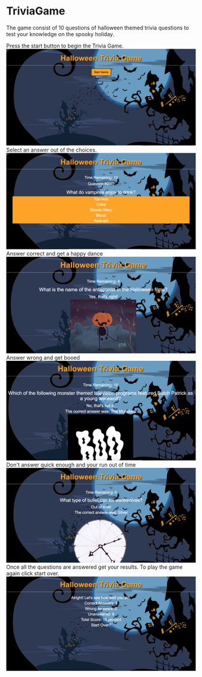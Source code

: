 # TriviaGame

The game consist of 10 questions of halloween themed trivia questions to test your knowledge on the spooky holiday.<br> 

Press the start button to begin the Trivia Game.
![Start Screen](https://github.com/jterry149/TriviaGame/blob/master/assets/screenshots/Start.png)
<br>
Select an answer out of the choices.
![Question Screen](https://github.com/jterry149/TriviaGame/blob/master/assets/screenshots/questions.png)
<br>
Answer correct and get a happy dance
![Correct Screen](https://github.com/jterry149/TriviaGame/blob/master/assets/screenshots/correct.png)
<br>
Answer wrong and get booed
![Wrong Screen](https://github.com/jterry149/TriviaGame/blob/master/assets/screenshots/wrong.png)
<br>
Don't answer quick enough and your run out of time
![Time Screen](https://github.com/jterry149/TriviaGame/blob/master/assets/screenshots/time.png)
<br>
Once all the questions are answered get your results. To play the game again click start over.
![Results Screen](https://github.com/jterry149/TriviaGame/blob/master/assets/screenshots/results.png)



